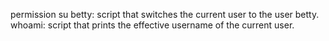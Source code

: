 permission
su betty: script that switches the current user to the user betty.
whoami: script that prints the effective username of the current user.
